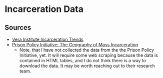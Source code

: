 # Incarceration Data

## Sources

* [Vera Institute Incarceration Trends](https://github.com/vera-institute/incarceration-trends)
* [Prison Policy Initiative: The Geography of Mass Incarceration](https://www.prisonpolicy.org/origin/)
  * Note, that I have not collected the data from the the Prison Policy Initiative, yet. It will require some web scraping because the data is contained in HTML tables, and I do not think there is a way to download the data. It may be worth reaching out to their research team.
